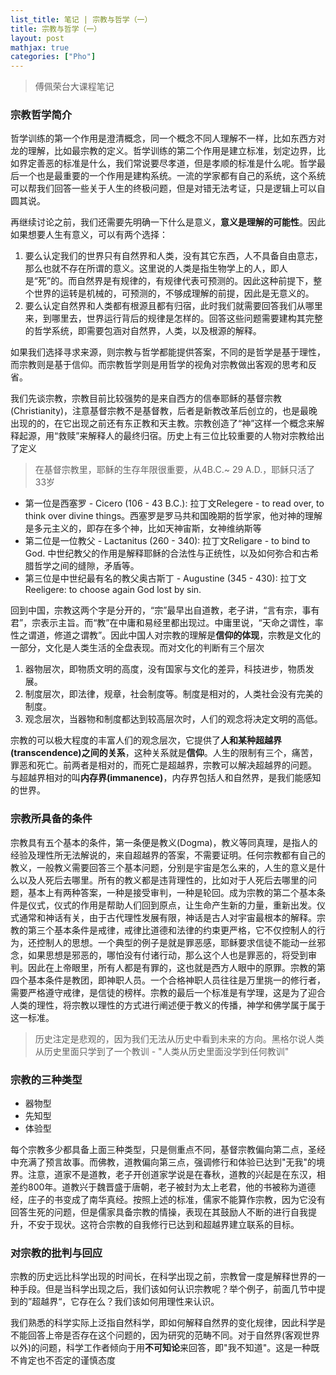 ```yaml
---
list_title: 笔记 | 宗教与哲学（一）
title: 宗教与哲学（一）
layout: post
mathjax: true
categories: ["Pho"]
---
```


> 傅佩荣台大课程笔记

### 宗教哲学简介

哲学训练的第一个作用是澄清概念，同一个概念不同人理解不一样，比如东西方对龙的理解，比如最宗教的定义。哲学训练的第二个作用是建立标准，划定边界，比如界定善恶的标准是什么，我们常说要尽孝道，但是孝顺的标准是什么呢。哲学最后一个也是最重要的一个作用是建构系统。一流的学家都有自己的系统，这个系统可以帮我们回答一些关于人生的终极问题，但是对错无法考证，只是逻辑上可以自圆其说。

再继续讨论之前，我们还需要先明确一下什么是意义，**意义是理解的可能性**。因此如果想要人生有意义，可以有两个选择：
1. 要么认定我们的世界只有自然界和人类，没有其它东西，人不具备自由意志，那么也就不存在所谓的意义。这里说的人类是指生物学上的人，即人是“死”的。而自然界是有规律的，有规律代表可预测的。因此这种前提下，整个世界的运转是机械的，可预测的，不够成理解的前提，因此是无意义的。
2. 要么认定自然界和人类都有根源且都有归宿，此时我们就需要回答我们从哪里来，到哪里去，世界运行背后的规律是怎样的。回答这些问题需要建构其完整的哲学系统，即需要包涵对自然界，人类，以及根源的解释。

如果我们选择寻求来源，则宗教与哲学都能提供答案，不同的是哲学是基于理性，而宗教则是基于信仰。而宗教哲学则是用哲学的视角对宗教做出客观的思考和反省。

我们先谈宗教，宗教目前比较强势的是来自西方的信奉耶稣的基督宗教(Christianity)，注意基督宗教不是基督教，后者是新教改革后创立的，也是最晚出现的的，在它出现之前还有东正教和天主教。宗教创造了“神”这样一个概念来解释起源，用“救赎”来解释人的最终归宿。历史上有三位比较重要的人物对宗教给出了定义

> 在基督宗教里，耶稣的生存年限很重要，从4B.C.~ 29 A.D.，耶稣只活了33岁

- 第一位是西塞罗 - Cicero (106 - 43 B.C.): 拉丁文Relegere - to read over, to think over divine things。西塞罗是罗马共和国晚期的哲学家，他对神的理解是多元主义的，即存在多个神，比如天神宙斯，女神维纳斯等
- 第二位是一位教父 - Lactanitus (260 - 340): 拉丁文Religare - to bind to God. 中世纪教父的作用是解释耶稣的合法性与正统性，以及如何弥合和古希腊哲学之间的缝隙，矛盾等。
- 第三位是中世纪最有名的教父奥古斯丁 - Augustine (345 - 430): 拉丁文Reeligere: to choose again God lost by sin.

回到中国，宗教这两个字是分开的，“宗”最早出自道教，老子讲，“言有宗，事有君”，宗表示主旨。而“教”在中庸和易经里都出现过。中庸里说，“天命之谓性，率性之谓道，修道之谓教”。因此中国人对宗教的理解是**信仰的体现**，宗教是文化的一部分，文化是人类生活的全盘表现。而对文化的判断有三个层次

1. 器物层次，即物质文明的高度，没有国家与文化的差异，科技进步，物质发展。
2. 制度层次，即法律，规章，社会制度等。制度是相对的，人类社会没有完美的制度。
3. 观念层次，当器物和制度都达到较高层次时，人们的观念将决定文明的高低。

宗教的可以极大程度的丰富人们的观念层次，它提供了**人和某种超越界(transcendence)之间的关系**，这种关系就是**信仰**。人生的限制有三个，痛苦，罪恶和死亡。前两者是相对的，而死亡是超越界，宗教可以解决超越界的问题。 与超越界相对的叫**内存界(immanence)**，内存界包括人和自然界，是我们能感知的世界。

### 宗教所具备的条件

宗教具有五个基本的条件，第一条便是教义(Dogma)，教义等同真理，是指人的经验及理性所无法解说的，来自超越界的答案，不需要证明。任何宗教都有自己的教义，一般教义需要回答三个基本问题，分别是宇宙是怎么来的，人生的意义是什么以及人死后去哪里。所有的教义都是违背理性的，比如对于人死后去哪里的问题，基本上有两种答案，一种是接受审判，一种是轮回。成为宗教的第二个基本条件是仪式，仪式的作用是帮助人们回到原点，让生命产生新的力量，重新出发。仪式通常和神话有关，由于古代理性发展有限，神话是古人对宇宙最根本的解释。宗教的第三个基本条件是戒律，戒律比道德和法律的约束更严格，它不仅控制人的行为，还控制人的思想。一个典型的例子是就是罪恶感，耶稣要求信徒不能动一丝邪念，如果思想是邪恶的，哪怕没有付诸行动，那么这个人也是罪恶的，将受到审判。因此在上帝眼里，所有人都是有罪的，这也就是西方人眼中的原罪。宗教的第四个基本条件是教团，即神职人员。一个合格神职人员往往是万里挑一的修行者，需要严格遵守戒律，是信徒的榜样。宗教的最后一个标准是有学理，这是为了迎合人类的理性，将宗教以理性的方式进行阐述便于教义的传播，神学和佛学属于属于这一标准。

> 历史注定是悲观的，因为我们无法从历史中看到未来的方向。黑格尔说人类从历史里面只学到了一个教训 - "人类从历史里面没学到任何教训"

### 宗教的三种类型

- 器物型
- 先知型
- 体验型

每个宗教多少都具备上面三种类型，只是侧重点不同，基督宗教偏向第二点，圣经中充满了预言故事。而佛教，道教偏向第三点，强调修行和体验已达到"无我"的境界。注意，道家不是道教，老子开创道家学说是在春秋，道教的兴起是在东汉，相差约800年。道教兴于魏晋盛于唐朝，老子被封为太上老君，他的书被称为道德经，庄子的书变成了南华真经。按照上述的标准，儒家不能算作宗教，因为它没有回答生死的问题，但是儒家具备宗教的情操，表现在其鼓励人不断的进行自我提升，不安于现状。这符合宗教的自我修行已达到和超越界建立联系的目标。

### 对宗教的批判与回应

宗教的历史远比科学出现的时间长，在科学出现之前，宗教曾一度是解释世界的一种手段。但是当科学出现之后，我们该如何认识宗教呢？举个例子，前面几节中提到的”超越界“，它存在么？我们该如何用理性来认识。

我们熟悉的科学实际上泛指自然科学，即如何解释自然界的变化规律，因此科学是不能回答上帝是否存在这个问题的，因为研究的范畴不同。对于自然界(客观世界以外)的问题，科学工作者倾向于用**不可知论**来回答，即"我不知道"。这是一种既不肯定也不否定的谨慎态度